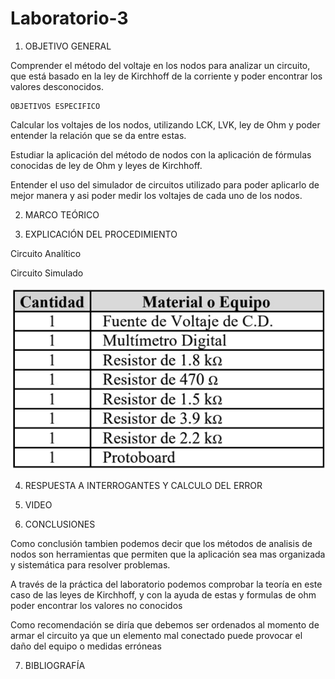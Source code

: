 # Laboratorio-3

1. OBJETIVO GENERAL 

Comprender el método del voltaje en los nodos para analizar un circuito, que está basado en la ley de Kirchhoff de la corriente y poder encontrar los valores desconocidos.

    OBJETIVOS ESPECIFICO 
    
Calcular los voltajes de los nodos, utilizando LCK, LVK, ley de Ohm y poder entender la relación que se da entre estas.

Estudiar la aplicación del método de nodos con la aplicación de fórmulas conocidas de ley de Ohm y leyes de Kirchhoff.

Entender el uso del simulador de circuitos utilizado para poder aplicarlo de mejor manera y asi poder medir los voltajes de cada uno de los nodos.
    
       
2. MARCO TEÓRICO

3. EXPLICACIÓN DEL PROCEDIMIENTO

Circuito Analítico

Circuito Simulado

![](Img/Materiales.jpeg)


4. RESPUESTA A INTERROGANTES Y CALCULO DEL ERROR

5. VIDEO

6. CONCLUSIONES

Como conclusión tambien podemos decir que los métodos de analisis de nodos son herramientas que permiten que la aplicación sea mas organizada y sistemática para resolver problemas.

A través de la práctica del laboratorio podemos comprobar la teoría en este caso de las leyes de Kirchhoff, y con la ayuda de estas y formulas de ohm poder encontrar los valores no conocidos 

Como recomendación se diría que debemos ser ordenados al momento de armar el circuito ya que un elemento mal conectado puede provocar el daño del equipo o medidas erróneas





7. BIBLIOGRAFÍA
